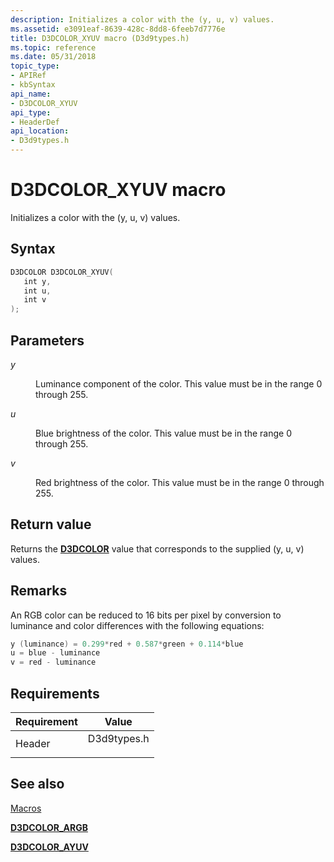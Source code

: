 ```yaml
---
description: Initializes a color with the (y, u, v) values.
ms.assetid: e3091eaf-8639-428c-8dd8-6feeb7d7776e
title: D3DCOLOR_XYUV macro (D3d9types.h)
ms.topic: reference
ms.date: 05/31/2018
topic_type: 
- APIRef
- kbSyntax
api_name: 
- D3DCOLOR_XYUV
api_type: 
- HeaderDef
api_location: 
- D3d9types.h
---
```


# D3DCOLOR\_XYUV macro

Initializes a color with the (y, u, v) values.

## Syntax


```C++
D3DCOLOR D3DCOLOR_XYUV(
   int y,
   int u,
   int v
);
```



## Parameters

<dl> <dt>

*y* 
</dt> <dd>

Luminance component of the color. This value must be in the range 0 through 255.

</dd> <dt>

*u* 
</dt> <dd>

Blue brightness of the color. This value must be in the range 0 through 255.

</dd> <dt>

*v* 
</dt> <dd>

Red brightness of the color. This value must be in the range 0 through 255.

</dd> </dl>

## Return value

Returns the [**D3DCOLOR**](d3dcolor.md) value that corresponds to the supplied (y, u, v) values.

## Remarks

An RGB color can be reduced to 16 bits per pixel by conversion to luminance and color differences with the following equations:


```C++
y (luminance) = 0.299*red + 0.587*green + 0.114*blue
u = blue - luminance
v = red - luminance 
```



## Requirements



| Requirement | Value |
|-------------------|----------------------------------------------------------------------------------------|
| Header<br/> | <dl> <dt>D3d9types.h</dt> </dl> |



## See also

<dl> <dt>

[Macros](dx9-graphics-reference-d3d-macros.md)
</dt> <dt>

[**D3DCOLOR\_ARGB**](d3dcolor-argb.md)
</dt> <dt>

[**D3DCOLOR\_AYUV**](d3dcolor-ayuv.md)
</dt> </dl>

 

 




